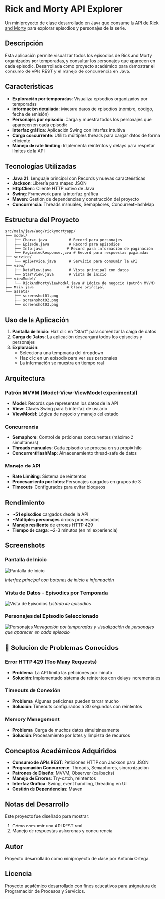 # Rick and Morty API Explorer

Un miniproyecto de clase desarrollado en Java que consume la [API de Rick and Morty](https://rickandmortyapi.com/) para explorar episodios y personajes de la serie.

## Descripción

Esta aplicación permite visualizar todos los episodios de Rick and Morty organizados por temporadas, y consultar los personajes que aparecen en cada episodio. Desarrollada como proyecto académico para demostrar el consumo de APIs REST y el manejo de concurrencia en Java.

## Características

- **Exploración por temporadas**: Visualiza episodios organizados por temporadas
- **Información detallada**: Muestra datos de episodios (nombre, código, fecha de emisión)
- **Personajes por episodio**: Carga y muestra todos los personajes que aparecen en cada episodio
- **Interfaz gráfica**: Aplicación Swing con interfaz intuitiva
- **Carga concurrente**: Utiliza múltiples threads para cargar datos de forma eficiente
- **Manejo de rate limiting**: Implementa reintentos y delays para respetar límites de la API

## Tecnologías Utilizadas

- **Java 21**: Lenguaje principal con Records y nuevas características
- **Jackson**: Librería para mapeo JSON
- **HttpClient**: Cliente HTTP nativo de Java
- **Swing**: Framework para la interfaz gráfica
- **Maven**: Gestión de dependencias y construcción del proyecto
- **Concurrencia**: Threads manuales, Semaphores, ConcurrentHashMap

## Estructura del Proyecto

```
src/main/java/aog/rickymortyapp/
├── model/
│   ├── Charac.java          # Record para personajes
│   ├── Episode.java         # Record para episodios
│   ├── Info.java           # Record para información de paginación
│   └── PaginatedResponse.java # Record para respuestas paginadas
├── service/
│   └── ApiService.java      # Servicio para consumir la API
├── view/
│   ├── DataView.java        # Vista principal con datos
│   └── StartView.java       # Vista de inicio
├── viewModel/
│   └── RickAndMortyViewModel.java # Lógica de negocio (patrón MVVM)
├── Main.java               # Clase principal
└── assets/
    ├── screenshot01.png
    ├── screenshot02.png
    └── screenshot03.png
```

## Uso de la Aplicación

1. **Pantalla de Inicio**: Haz clic en "Start" para comenzar la carga de datos
2. **Carga de Datos**: La aplicación descargará todos los episodios y personajes
3. **Exploración**: 
   - Selecciona una temporada del dropdown
   - Haz clic en un episodio para ver sus personajes
   - La información se muestra en tiempo real

## Arquitectura

### Patrón MVVM (Model-View-ViewModel experimental)
- **Model**: Records que representan los datos de la API
- **View**: Clases Swing para la interfaz de usuario
- **ViewModel**: Lógica de negocio y manejo del estado

### Concurrencia
- **Semaphore**: Control de peticiones concurrentes (máximo 2 simultáneas)
- **Threads manuales**: Cada episodio se procesa en su propio hilo
- **ConcurrentHashMap**: Almacenamiento thread-safe de datos

### Manejo de API
- **Rate Limiting**: Sistema de reintentos
- **Procesamiento por lotes**: Personajes cargados en grupos de 3
- **Timeouts**: Configurados para evitar bloqueos

## Rendimiento

- **~51 episodios** cargados desde la API
- **~Múltiples personajes** únicos procesados
- **Manejo resiliente** de errores HTTP 429
- **Tiempo de carga**: ~2-3 minutos (en mi experiencia)

## Screenshots

### Pantalla de Inicio
![Pantalla de Inicio](assets/screenshot01.png)

*Interfaz principal con botones de inicio e información*

### Vista de Datos - Episodios por Temporada
![Vista de Episodios](assets/screenshot02.png)
*Listado de episodios*

### Personajes del Episodio Seleccionado
![Personajes](assets/screenshot03.png)
*Navegación por temporadas y visualización de personajes que aparecen en cada episodio*

## 🐛 Solución de Problemas Conocidos

### Error HTTP 429 (Too Many Requests)
- **Problema**: La API limita las peticiones por minuto
- **Solución**: Implementado sistema de reintentos con delays incrementales

### Timeouts de Conexión
- **Problema**: Algunas peticiones pueden tardar mucho
- **Solución**: Timeouts configurados a 30 segundos con reintentos

### Memory Management
- **Problema**: Carga de muchos datos simultáneamente
- **Solución**: Procesamiento por lotes y limpieza de recursos

## Conceptos Académicos Adquiridos

- **Consumo de APIs REST**: Peticiones HTTP con Jackson para JSON
- **Programación Concurrente**: Threads, Semaphores, sincronización
- **Patrones de Diseño**: MVVM, Observer (callbacks)
- **Manejo de Errores**: Try-catch, reintentos
- **Interfaz Gráfica**: Swing, event handling, threading en UI
- **Gestión de Dependencias**: Maven

## Notas del Desarrollo

Este proyecto fue diseñado para mostrar:
1. Cómo consumir una API REST real
2. Manejo de respuestas asíncronas y concurrencia

## Autor

Proyecto desarrollado como miniproyecto de clase por Antonio Ortega.

## Licencia

Proyecto académico desarrollado con fines educativos para asignatura de Programación de Procesos y Servicios.
